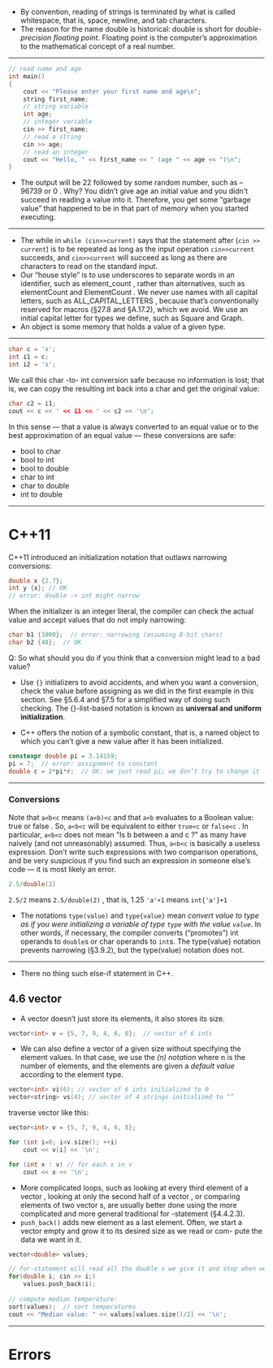 * By convention, reading of strings is terminated by what is called whitespace, that is, space, newline, and tab characters.
* The reason for the name double is historical: double is short for _double-precision floating point_. Floating point is the computer’s approximation to the mathematical concept of a real number.
***

```cpp
// read name and age
int main()
{
    cout << "Please enter your first name and age\n";
    string first_name;
    // string variable
    int age;
    // integer variable
    cin >> first_name;
    // read a string
    cin >> age;
    // read an integer
    cout << "Hello, " << first_name << " (age " << age << ")\n";
}
```
* The output will be 22 followed by some random number, such as – 96739 or 0 . Why? You didn’t give age an initial value and you didn’t
succeed in reading a value into it. Therefore, you get some “garbage value” that happened to be in that part of memory when you started executing.

***
* The while in `while (cin>>current)` says that the statement after (`cin >> current`) is to be repeated as long as the input operation `cin>>current` succeeds, and `cin>>current` will succeed as long as there are characters to read on the standard input.
* Our “house style” is to use underscores to separate words in an identifier, such as element_count , rather than alternatives, such as elementCount and ElementCount . We never use names with all capital letters, such as ALL_CAPITAL_LETTERS , because that’s conventionally reserved for macros (§27.8 and §A.17.2), which we avoid. We use an initial capital letter for types we define, such as Square and Graph.
* An object is some memory that holds a value of a given type.
***
```cpp
char c = 'x';
int i1 = c;
int i2 = 'x';
```
We call this char -to- int conversion safe because no information is lost; that is, we can copy the resulting int back into a char and get the original value:
```cpp
char c2 = i1;
cout << c << ' << i1 << ' << c2 << '\n';
```
In this sense — that a value is always converted to an equal value or to the best approximation of an equal value — these conversions are safe:
* bool to char
* bool to int
* bool to double
* char to int
* char to double
* int to double
***
# C++11

C++11 introduced an initialization notation that outlaws narrowing conversions:
```cpp
double x {2.7};
int y {x}; // OK
// error: double -> int might narrow
```
When the initializer is an integer literal, the compiler can check the actual value and accept values that do not imply narrowing:
```cpp
char b1 {1000};  // error: narrowing (assuming 8-bit chars)
char b2 {48};  // OK
```
Q: So what should you do if you think that a conversion might lead to a bad value? 
* Use `{}` initializers to avoid accidents, and when you want a conversion, check the value before assigning as we did in the first example in this section. See
§5.6.4 and §7.5 for a simplified way of doing such checking. The {}-list-based notation is known as **universal and uniform initialization**.

* C++ offers the notion of a symbolic constant, that is, a named object to which you can’t give a new value after it has been initialized.
```cpp
constexpr double pi = 3.14159;
pi = 7;  // error: assignment to constant
double c = 2*pi*r;  // OK: we just read pi; we don’t try to change it
```
***


### Conversions
Note that `a<b<c` means `(a<b)<c` and that `a<b` evaluates to a Boolean value: true or false . So, `a<b<c` will be equivalent to either `true<c` or `false<c` . In particular, `a<b<c` does not mean "Is b between a and c ?" as many have naively (and not unreasonably) assumed. Thus, `a<b<c` is basically a useless expression. Don’t write such expressions with two comparison operations, and be very suspicious if you find such an expression in someone else’s code — it is most likely an error.
```cpp
2.5/double(2)
```
`2.5/2` means `2.5/double(2)` , that is, 1.25
`'a'+1` means `int{'a'}+1`

* The notations `type(value)` and `type{value}` mean *convert value to type as if you were initializing a variable of type `type` with the value `value`*. In other words, if necessary, the compiler converts (“promotes”) int operands to `double`s or char operands to `int`s. The type{value} notation prevents narrowing (§3.9.2), but the type(value) notation does not.
***
* There no thing such else-if statement in C++.

## 4.6 vector
* A vector doesn’t just store its elements, it also stores its size.
```cpp
vector<int> v = {5, 7, 9, 4, 6, 8};  // vector of 6 ints
```

* We can also define a vector of a given size without specifying the element values. In that case, we use the _(n) notation_ where n is the number of elements, and the elements are given a _default value_ according to the element type.

```cpp
vector<int> vi(6); // vector of 6 ints initialized to 0
vector<string> vs(4); // vector of 4 strings initialized to “”
```
traverse vector like this:
```cpp
vector<int> v = {5, 7, 9, 4, 6, 8};

for (int i=0; i<v.size(); ++i)
    cout << v[i] << '\n';

for (int x : v) // for each x in v
    cout << x << '\n';
```
* More complicated loops, such as looking at every third element of a vector , looking at only the second half of a vector , or comparing elements of two vector s, are usually better done using the more complicated and more general traditional for -statement (§4.4.2.3).
* `push_back()` adds new element as a last element. Often, we start a vector empty and grow it to its desired size as we read or com-
pute the data we want in it.

```cpp
vector<double> values;

// for-statement will read all the double s we give it and stop when we give it anything else.
for(double i; cin >> i;)
    values.push_back(i);
    
// compute median temperature:
sort(values);  // sort temperatures
cout << "Median value: " << values[values.size()/2] << '\n';
```
***
# Errors
